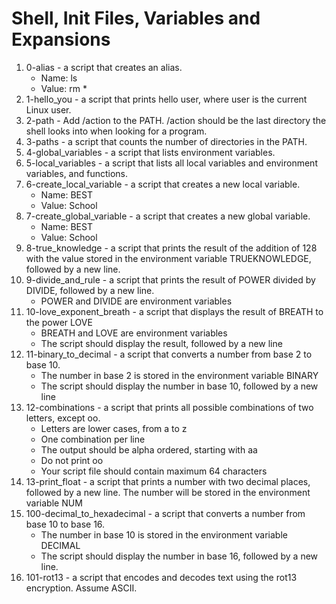 # Shell, Init Files, Variables and Expansions
1. 0-alias - a script that creates an alias.
	- Name: ls
	- Value: rm *
2. 1-hello_you - a script that prints hello user, where user is the current Linux user.
3. 2-path - Add /action to the PATH. /action should be the last directory the shell looks into when looking for a program.
4. 3-paths - a script that counts the number of directories in the PATH.
5. 4-global_variables - a script that lists environment variables.
6. 5-local_variables - a script that lists all local variables and environment variables, and functions.
7. 6-create_local_variable - a script that creates a new local variable.
	- Name: BEST
	- Value: School
8. 7-create_global_variable - a script that creates a new global variable.
	- Name: BEST
	- Value: School
9. 8-true_knowledge -  a script that prints the result of the addition of 128 with the value stored in the environment variable TRUEKNOWLEDGE, followed by a new line.
10. 9-divide_and_rule - a script that prints the result of POWER divided by DIVIDE, followed by a new line.
	- POWER and DIVIDE are environment variables
11. 10-love_exponent_breath - a script that displays the result of BREATH to the power LOVE
	- BREATH and LOVE are environment variables
	- The script should display the result, followed by a new line
12. 11-binary_to_decimal - a script that converts a number from base 2 to base 10.
	- The number in base 2 is stored in the environment variable BINARY
	- The script should display the number in base 10, followed by a new line
13. 12-combinations - a script that prints all possible combinations of two letters, except oo.
	- Letters are lower cases, from a to z
	- One combination per line
	- The output should be alpha ordered, starting with aa
	- Do not print oo
	- Your script file should contain maximum 64 characters
14. 13-print_float - a script that prints a number with two decimal places, followed by a new line. The number will be stored in the environment variable NUM
15. 100-decimal_to_hexadecimal - a script that converts a number from base 10 to base 16.
	- The number in base 10 is stored in the environment variable DECIMAL
	- The script should display the number in base 16, followed by a new line.
16. 101-rot13 - a script that encodes and decodes text using the rot13 encryption. Assume ASCII.
